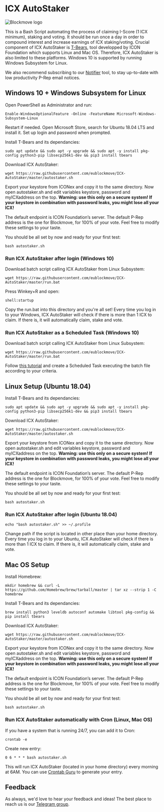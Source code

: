 # ICX AutoStaker
![Blockmove logo](https://i.imgur.com/eMSxYRR.png)

This is a Bash Script automating the process of claiming I-Score (1 ICX minimum), staking and voting. It should be run once a day in order to compound interest and increase earnings of ICX staking/voting.
Crucial component of ICX AutoStaker is [T-Bears](https://github.com/icon-project/t-bears), tool developped by ICON Foundation which supports Linux and Mac OS. Therefore, ICX AutoStaker is also limited to these platforms. Windows 10 is supported by running Windows Subsystem for Linux.

We also recommend subscribing to our [Notifier](https://notify.blockmove.eu/) tool, to stay up-to-date with low productivity P-Rep email notices.

## Windows 10 + Windows Subsystem for Linux
Open PowerShell as Administrator and run:
```
Enable-WindowsOptionalFeature -Online -FeatureName Microsoft-Windows-Subsystem-Linux
```
Restart if needed.
Open Microsoft Store, search for Ubuntu 18.04 LTS and install it. Set up login and password when prompted.

Install T-Bears and its dependancies:
```
sudo apt update && sudo apt -y upgrade && sudo apt -y install pkg-config python3-pip libsecp256k1-dev && pip3 install tbears
```
Download ICX AutoStaker:
```
wget https://raw.githubusercontent.com/eublockmove/ICX-AutoStaker/master/autostaker.sh
```
Export your keystore from ICONex and copy it to the same directory. Now open autostaker.sh and edit variables keystore, password and myICXaddress on the top. **Warning: use this only on a secure system! If your keystore in combination with password leaks, you might lose all your ICX!**

The default endpoint is ICON Foundation’s server. The default P-Rep address is the one for Blockmove, for 100% of your vote. Feel free to modify these settings to your taste.

You should be all set by now and ready for your first test:
```
bash autostaker.sh
```

### Run ICX AutoStaker after login (Windows 10)
Download batch script calling ICX AutoStaker from Linux Subsystem:
```
wget https://raw.githubusercontent.com/eublockmove/ICX-AutoStaker/master/run.bat
```
Press Winkey+R and open:
```
shell:startup
```
Copy the run.bat into this directory and you're all set! Every time you log in to your Windows, ICX AutoStaker will check if there is more than 1 ICX to claim. If there is, it will automatically claim, stake and vote.

### Run ICX AutoStaker as a Scheduled Task (Windows 10)
Download batch script calling ICX AutoStaker from Linux Subsystem:
```
wget https://raw.githubusercontent.com/eublockmove/ICX-AutoStaker/master/run.bat
```
Follow [this tutorial](https://www.technipages.com/scheduled-task-windows) and create a Scheduled Task executing the batch file according to your criteria.

## Linux Setup (Ubuntu 18.04)
Install T-Bears and its dependancies:
```
sudo apt update && sudo apt -y upgrade && sudo apt -y install pkg-config python3-pip libsecp256k1-dev && pip3 install tbears
```
Download ICX AutoStaker:
```
wget https://raw.githubusercontent.com/eublockmove/ICX-AutoStaker/master/autostaker.sh
```
Export your keystore from ICONex and copy it to the same directory. Now open autostaker.sh and edit variables keystore, password and myICXaddress on the top. **Warning: use this only on a secure system! If your keystore in combination with password leaks, you might lose all your ICX!**

The default endpoint is ICON Foundation’s server. The default P-Rep address is the one for Blockmove, for 100% of your vote. Feel free to modify these settings to your taste.

You should be all set by now and ready for your first test:
```
bash autostaker.sh
```

### Run ICX AutoStaker after login (Ubuntu 18.04)
```
echo "bash autostaker.sh" >> ~/.profile
```
Change path if the script is located in other place than your home directory.
Every time you log in to your Ubuntu, ICX AutoStaker will check if there is more than 1 ICX to claim. If there is, it will automatically claim, stake and vote.

## Mac OS Setup
Install Homebrew:
```
mkdir homebrew && curl -L https://github.com/Homebrew/brew/tarball/master | tar xz --strip 1 -C homebrew
```
Install T-Bears and its dependancies:
```
brew install python3 leveldb autoconf automake libtool pkg-config && pip install tbears
```
Download ICX AutoStaker:
```
wget https://raw.githubusercontent.com/eublockmove/ICX-AutoStaker/master/autostaker.sh
```
Export your keystore from ICONex and copy it to the same directory. Now open autostaker.sh and edit variables keystore, password and myICXaddress on the top. **Warning: use this only on a secure system! If your keystore in combination with password leaks, you might lose all your ICX!**

The default endpoint is ICON Foundation’s server. The default P-Rep address is the one for Blockmove, for 100% of your vote. Feel free to modify these settings to your taste.

You should be all set by now and ready for your first test:
```
bash autostaker.sh
```

### Run ICX AutoStaker automatically with Cron (Linux, Mac OS)
If you have a system that is running 24/7, you can add it to Cron:
```
crontab -e
```
Create new entry:
```
0 6 * * * bash autostaker.sh
```
This will run ICX AutoStaker (located in your home directory) every morning at 6AM. You can use [Crontab Guru](https://crontab.guru) to generate your entry.

## Feedback
As always, we'd love to hear your feedback and ideas! The best place to reach us is our [Telegram group](https://t.me/blockmove).
